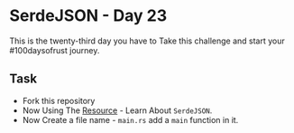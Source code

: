 # SerdeJSON - Day 23

This is the twenty-third day you have to Take this challenge and start your #100daysofrust journey.

## Task
- Fork this repository
- Now Using The [Resource](https://serde.rs/) - Learn About `SerdeJSON`.
- Now Create a file name - `main.rs` add a `main` function in it.
